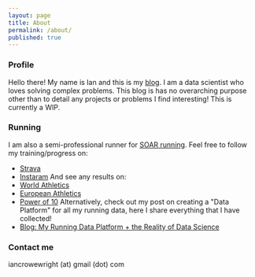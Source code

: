```yaml
---
layout: page
title: About
permalink: /about/
published: true
---
```


### Profile

Hello there! My name is Ian and this is my [blog](/). I am a data scientist who loves solving complex problems. This blog is has no overarching purpose other than to detail any projects or problems I find interesting! This is currently a WIP.

### Running

I am also a semi-professional runner for [SOAR running](https://www.soarrunning.com/). Feel free to follow my training/progress on:
* [Strava](https://www.strava.com/athletes/26846960)
* [Instaram](https://www.instagram.com/iancrowewright/)
And see any results on:
* [World Athletics](https://worldathletics.org/athletes/great-britain-ni/ian-crowe-wright-14547468)
* [European Athletics](https://www.european-athletics.com/historical-data/athletes/great-britain-ni/ian-crowe-wright-014547468)
* [Power of 10](https://www.thepowerof10.info/athletes/profile.aspx?athleteid=58087)
Alternatively, check out my post on creating a "Data Platform" for all my running data, here I share everything that I have collected!
* [Blog: My Running Data Platform + the Reality of Data Science](/my-running-data-platform)

### Contact me

iancrowewright (at) gmail (dot) com
